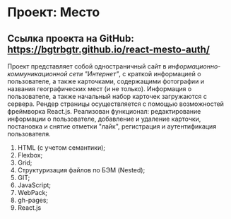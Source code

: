 # Проект: Место

## Ссылка проекта на GitHub: https://bgtrbgtr.github.io/react-mesto-auth/

Проект представляет собой одностраничный сайт в _информационно-коммуникационной сети "Интернет"_, c краткой информацией о пользователе, а также карточками, содержащими фотографии и названия географических мест (и не только). Информация о пользователе, а также начальный набор карточек загружаются с сервера. Рендер страницы осуществляется с помощью возможностей фреймворка React.js.
Реализован функционал: редактирование информации о пользователе, добавление и удаление карточки, постановка и снятие отметки "лайк", регистрация и аутентификация пользователя.

1. HTML (с учетом семантики);
2. Flexbox;
3. Grid;
4. Структуризация файлов по БЭМ (Nested);
5. GIT;
6. JavaScript;
7. WebPack;
8. gh-pages;
9. React.js
